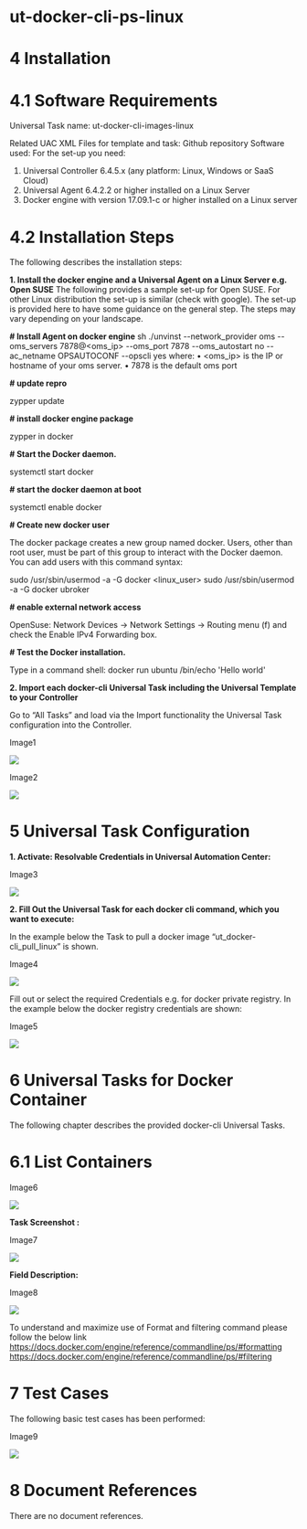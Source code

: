 # ut-docker-cli-ps-linux


# 4	Installation
# 4.1	Software Requirements

Universal Task name: ut-docker-cli-images-linux

Related UAC XML Files for template and task: Github repository
Software used: 
For the set-up you need:
1.	Universal Controller 6.4.5.x (any platform: Linux, Windows or SaaS Cloud) 
2.	Universal Agent 6.4.2.2 or higher installed on a Linux Server
3.	Docker engine with version 17.09.1-c or higher installed on a Linux server


# 4.2	Installation Steps
The following describes the installation steps:

**1.	Install the docker engine and a Universal Agent on a Linux Server e.g. Open SUSE**
The following provides a sample set-up for Open SUSE. For other Linux distribution the set-up is similar (check with google). The set-up is provided here to have some guidance on the general step. The steps may vary depending on your landscape.

**# Install Agent on docker engine**
sh ./unvinst --network_provider oms --oms_servers 7878@<oms_ip> --oms_port 7878 --oms_autostart no --ac_netname OPSAUTOCONF --opscli yes 
where:
•	<oms_ip> is the IP or hostname of your oms server.
•	7878 is the default oms port

**# update repro**

zypper update

**# install docker engine package**

zypper in docker

**# Start the Docker daemon.**

systemctl start docker

**# start the docker daemon at boot**

systemctl enable docker

**# Create new docker user** 

The docker package creates a new group named docker. Users, other than root user, must be part of this group to interact with the Docker 
daemon. You can add users with this command syntax:

sudo /usr/sbin/usermod -a -G docker <linux_user>
sudo /usr/sbin/usermod -a -G docker ubroker

**# enable external network access**

OpenSuse: Network Devices -> Network Settings -> Routing menu (f) and check the Enable IPv4 Forwarding box.

**# Test the Docker installation.**

Type in a command shell:
docker run ubuntu /bin/echo 'Hello world'

**2.	Import each docker-cli Universal Task including the Universal Template to your Controller**

Go to “All Tasks” and load via the Import functionality the Universal Task configuration into the Controller. 

Image1

![](images/image1.png)

Image2

![](images/image2.png)

# 5	Universal Task Configuration
**1.	Activate: Resolvable Credentials in Universal Automation Center:**

Image3

![](images/image3.png)


**2.	Fill Out the Universal Task for each docker cli command, which you want to execute:**

In the example below the Task to pull a docker image “ut_docker-cli_pull_linux” is shown.

Image4

![](images/image4.png)

Fill out or select the required Credentials e.g. for docker private registry. 
In the example below the docker registry credentials are shown:

Image5

![](images/image5.png)

# 6	Universal Tasks for Docker Container

The following chapter describes the provided docker-cli Universal Tasks.

# 6.1	List Containers
Image6

![](images/image6.png)

**Task Screenshot :**

Image7

![](images/image7.png)

**Field Description:**

Image8

![](images/image8.png)

To understand and maximize use of Format and filtering command please follow the below link
https://docs.docker.com/engine/reference/commandline/ps/#formatting
https://docs.docker.com/engine/reference/commandline/ps/#filtering

# 7	Test Cases

The following basic test cases has been performed:

Image9

![](images/image9.png)


# 8	Document References
There are no document references.
